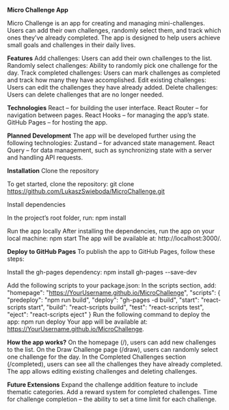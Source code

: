 **Micro Challenge App**

Micro Challenge is an app for creating and managing mini-challenges. Users can add their own challenges, randomly select them, and track which ones they've already completed. The app is designed to help users achieve small goals and challenges in their daily lives.

**Features**
Add challenges: Users can add their own challenges to the list.
Randomly select challenges: Ability to randomly pick one challenge for the day.
Track completed challenges: Users can mark challenges as completed and track how many they have accomplished.
Edit existing challenges: Users can edit the challenges they have already added.
Delete challenges: Users can delete challenges that are no longer needed.

**Technologies**
React – for building the user interface.
React Router – for navigation between pages.
React Hooks – for managing the app’s state.
GitHub Pages – for hosting the app.

**Planned Development**
The app will be developed further using the following technologies:
Zustand – for advanced state management.
React Query – for data management, such as synchronizing state with a server and handling API requests.

**Installation**
Clone the repository

To get started, clone the repository:
git clone https://github.com/LukaszSwieboda/MicroChallenge.git

Install dependencies

In the project’s root folder, run:
npm install

Run the app locally
After installing the dependencies, run the app on your local machine:
npm start
The app will be available at: http://localhost:3000/.

**Deploy to GitHub Pages**
To publish the app to GitHub Pages, follow these steps:

Install the gh-pages dependency:
npm install gh-pages --save-dev

Add the following scripts to your package.json:
In the scripts section, add:
"homepage": "https://YourUsername.github.io/MicroChallenge",
"scripts": {
"predeploy": "npm run build",
"deploy": "gh-pages -d build",
"start": "react-scripts start",
"build": "react-scripts build",
"test": "react-scripts test",
"eject": "react-scripts eject"
}
Run the following command to deploy the app:
npm run deploy
Your app will be available at: https://YourUsername.github.io/MicroChallenge.

**How the app works?**
On the homepage (/), users can add new challenges to the list.
On the Draw Challenge page (/draw), users can randomly select one challenge for the day.
In the Completed Challenges section (/completed), users can see all the challenges they have already completed.
The app allows editing existing challenges and deleting challenges.

**Future Extensions**
Expand the challenge addition feature to include thematic categories.
Add a reward system for completed challenges.
Time for challenge completion – the ability to set a time limit for each challenge.
